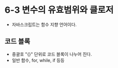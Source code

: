 # 6-3 변수의 유효범위와 클로저

- 자바스크립트는 함수 지향 언어이다.

## 코드 블록 
- 중괄호 "{}" 단위로 코드 블록이 나누어 진다.
- 일반 함수, for, while, if 등등
